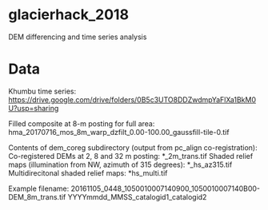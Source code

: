# glacierhack_2018
DEM differencing and time series analysis

# Data
Khumbu time series: https://drive.google.com/drive/folders/0B5c3UTO8DDZwdmpYaFlXa1BkM0U?usp=sharing

Filled composite at 8-m posting for full area:
hma_20170716_mos_8m_warp_dzfilt_0.00-100.00_gaussfill-tile-0.tif

Contents of dem_coreg subdirectory (output from pc_align co-registration):
Co-registered DEMs at 2, 8 and 32 m posting: *_2m_trans.tif
Shaded relief maps (illumination from NW, azimuth of 315 degrees): *_hs_az315.tif
Multidirecitonal shaded relief maps: *hs_multi.tif

Example filename:
20161105_0448_1050010007140900_1050010007140B00-DEM_8m_trans.tif
YYYYmmdd_MMSS_catalogid1_catalogid2
